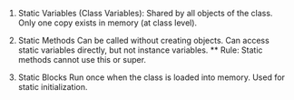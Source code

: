 1. Static Variables (Class Variables):
    Shared by all objects of the class.
    Only one copy exists in memory (at class level).

2. Static Methods
    Can be called without creating objects.
    Can access static variables directly, but not instance variables.
    ** Rule: Static methods cannot use this or super.

3. Static Blocks
    Run once when the class is loaded into memory.
    Used for static initialization.

